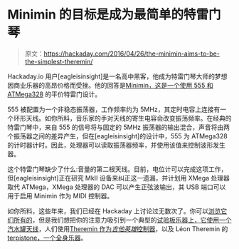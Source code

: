 # Minimin 的目标是成为最简单的特雷门琴

> 原文：<https://hackaday.com/2016/04/26/the-minimin-aims-to-be-the-simplest-theremin/>

Hackaday.io 用户[eagleisinsight]是一名高中黑客，他成为特雷门琴大师的梦想因商业乐器的高昂价格而受挫。他的回答是[Minimin，这是一个使用 555 和 ATMega328](https://hackaday.io/project/10882-minimin-mk1) 的平价特雷门设计。

555 被配置为一个非稳态振荡器，工作频率约为 5MHz，其定时电容上连接有一个环形天线。如你所料，音乐家的手对天线的寄生电容会改变振荡频率。在经典的特雷门琴中，来自 555 的信号将与固定的 5MHz 振荡器的输出混合，声音将由两个振荡器之间的差异产生，但在[eagleisinsight]的设计中，555 为 ATMega328 的计时器计时。因此，处理器可以读取振荡器频率，并使用该值来控制波形发生器。

这个特雷门琴缺少了什么:音量的第二根天线。目前，电位计可以完成这项工作，但[eagleisinsight]正在研究 MkII 设备来纠正这一遗漏，并计划用 XMega 处理器取代 ATMega，XMega 处理器的 DAC 可以产生正弦波输出，其 USB 端口可以用于启用 Minimin 作为 MIDI 控制器。

如你所料，这些年来，我们已经在 Hackaday 上讨论过无数次了。你可以[浏览它们所有的](http://hackaday.com/tag/theremin/)，但是我们想把你的注意力吸引到一个典型的[试验板乐器上，它使用一个汽水罐天线](http://hackaday.com/2014/06/01/soda-can-theremin-made-in-minutes/)，人们使用[Theremin 作为*吉他英雄*控制器](http://hackaday.com/2010/07/13/shred-air-with-theremin-hero/)，以及 Léon Theremin 的 [terpistone，一个全身乐器](http://hackaday.com/2016/01/14/retrotechtacular-the-theremin-terpsitone/)。